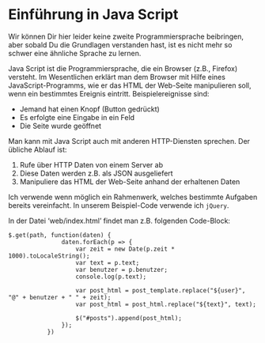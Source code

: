 # Einführung in Java Script

Wir können Dir hier leider keine zweite Programmiersprache beibringen, aber sobald Du die Grundlagen verstanden hast, ist es nicht mehr so schwer eine ähnliche Sprache zu lernen.

Java Script ist die Programmiersprache, die ein Browser (z.B., Firefox) versteht. Im Wesentlichen erklärt man dem Browser mit Hilfe eines JavaScript-Programms, wie er das HTML der Web-Seite manipulieren soll, wenn ein bestimmtes Ereignis eintritt. Beispielereignisse sind:

* Jemand hat einen Knopf (Button gedrückt)
* Es erfolgte eine Eingabe in ein Feld
* Die Seite wurde geöffnet

Man kann mit Java Script auch mit anderen HTTP-Diensten sprechen. Der übliche Ablauf ist:

1. Rufe über HTTP Daten von einem Server ab
2. Diese Daten werden z.B. als JSON ausgeliefert
3. Manipuliere das HTML der Web-Seite anhand der erhaltenen Daten

Ich verwende wenn möglich ein Rahmenwerk, welches bestimmte Aufgaben bereits vereinfacht. In unserem Beispiel-Code verwende ich `jQuery`.

In der Datei ‘web/index.html’ findet man z.B. folgenden Code-Block:

```
$.get(path, function(daten) {
               daten.forEach(p => {
                   var zeit = new Date(p.zeit * 1000).toLocaleString();
                   var text = p.text;
                   var benutzer = p.benutzer;
                   console.log(p.text);
                  
                   var post_html = post_template.replace("${user}", "@" + benutzer + " " + zeit);
                   var post_html = post_html.replace("${text}", text);
                  
                   $("#posts").append(post_html);
               });
           }) 
```

